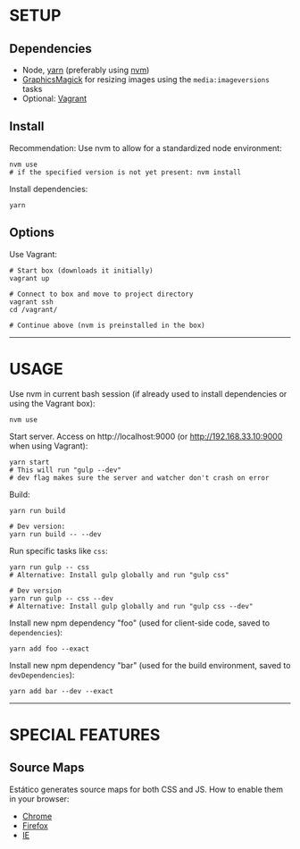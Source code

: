 # SETUP

## Dependencies

* Node, [yarn](https://yarnpkg.com/) (preferably using [nvm](https://github.com/creationix/nvm))
* [GraphicsMagick](http://www.graphicsmagick.org/) for resizing images using the `media:imageversions` tasks
* Optional: [Vagrant](https://www.vagrantup.com/)

## Install

Recommendation: Use nvm to allow for a standardized node environment:

```shell
nvm use
# if the specified version is not yet present: nvm install
```

Install dependencies:

```shell
yarn
```

## Options

Use Vagrant:

```shell
# Start box (downloads it initially)
vagrant up

# Connect to box and move to project directory
vagrant ssh
cd /vagrant/

# Continue above (nvm is preinstalled in the box)
```


----


# USAGE

Use nvm in current bash session (if already used to install dependencies or using the Vagrant box):

```shell
nvm use
```

Start server. Access on http://localhost:9000 (or http://192.168.33.10:9000 when using Vagrant):

```shell
yarn start
# This will run "gulp --dev"
# dev flag makes sure the server and watcher don't crash on error
```

Build:

```shell
yarn run build

# Dev version:
yarn run build -- --dev
```

Run specific tasks like `css`:

```shell
yarn run gulp -- css
# Alternative: Install gulp globally and run "gulp css"

# Dev version
yarn run gulp -- css --dev
# Alternative: Install gulp globally and run "gulp css --dev"
```

Install new npm dependency "foo" (used for client-side code, saved to `dependencies`):

```shell
yarn add foo --exact
```

Install new npm dependency "bar" (used for the build environment, saved to  `devDependencies`):

```shell
yarn add bar --dev --exact
```


----


# SPECIAL FEATURES

## Source Maps

Estático generates source maps for both CSS and JS. How to enable them in your browser:

* [Chrome](https://developer.chrome.com/devtools/docs/javascript-debugging#source-maps)
* [Firefox](https://developer.mozilla.org/en-US/docs/Tools/Debugger/How_to/Use_a_source_map)
* [IE](http://blogs.msdn.com/b/davrous/archive/2014/08/22/enhance-your-javascript-debugging-life-thanks-to-the-source-map-support-available-in-ie11-chrome-opera-amp-firefox.aspx)
